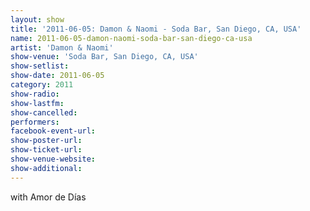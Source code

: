 ```yaml
---
layout: show
title: '2011-06-05: Damon & Naomi - Soda Bar, San Diego, CA, USA'
name: 2011-06-05-damon-naomi-soda-bar-san-diego-ca-usa
artist: 'Damon & Naomi'
show-venue: 'Soda Bar, San Diego, CA, USA'
show-setlist: 
show-date: 2011-06-05
category: 2011
show-radio: 
show-lastfm: 
show-cancelled: 
performers: 
facebook-event-url: 
show-poster-url: 
show-ticket-url: 
show-venue-website: 
show-additional: 
---
```


with Amor de Días